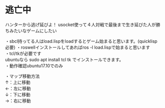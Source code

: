 ﻿# 逃亡中
ハンターから逃げ延びよ！
usocket使って４人対戦で最後まで生き延びた人が勝ちみたいなゲームにしたい  

・sbcl持ってる人はload.lispをloadするとゲーム始まると思います。(quicklisp必要)
・roswellインストールしてあればros -l load.lispで始まると思います  
・tcl/tkが必要です  
 ubuntuなら sudo apt install tcl tk でインストールできます。  
・動作確認ubuntu17.10でのみ  

・マップ移動方法  
   ↑：上に移動  
   ←：左に移動  
   ↓：下に移動  
   →：右に移動  
